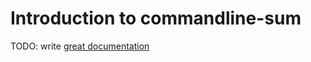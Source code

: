 # Introduction to commandline-sum

TODO: write [great documentation](http://jacobian.org/writing/what-to-write/)
